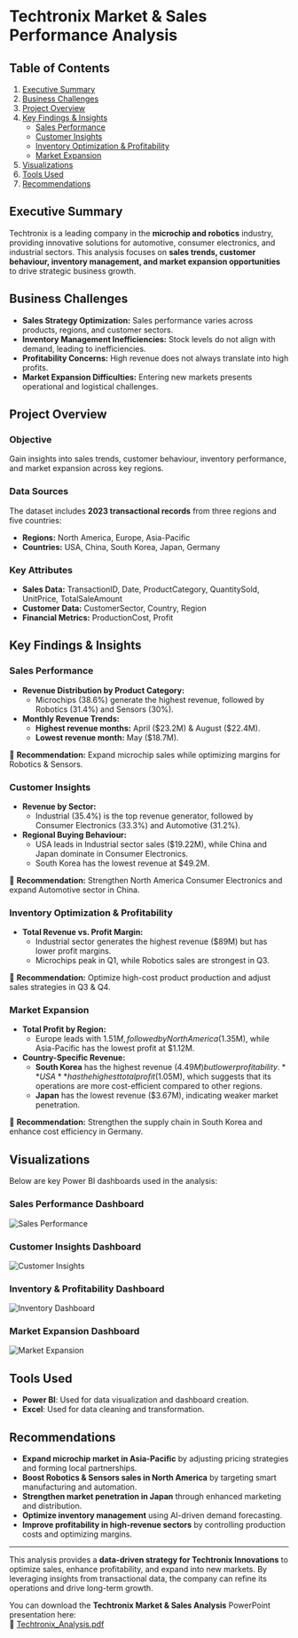 # Techtronix Market & Sales Performance Analysis

## Table of Contents
1. [Executive Summary](#executive-summary)
2. [Business Challenges](#business-challenges)
3. [Project Overview](#project-overview)
4. [Key Findings & Insights](#key-findings--insights)
    - [Sales Performance](#sales-performance)
    - [Customer Insights](#customer-insights)
    - [Inventory Optimization & Profitability](#inventory-optimization--profitability)
    - [Market Expansion](#market-expansion)
5. [Visualizations](#visualizations)
6. [Tools Used](#tools-used)
7. [Recommendations](#recommendations)

## Executive Summary
Techtronix is a leading company in the **microchip and robotics** industry, providing innovative solutions for automotive, consumer electronics, and industrial sectors. This analysis focuses on **sales trends, customer behaviour, inventory management, and market expansion opportunities** to drive strategic business growth.

## Business Challenges
- **Sales Strategy Optimization:** Sales performance varies across products, regions, and customer sectors.
- **Inventory Management Inefficiencies:** Stock levels do not align with demand, leading to inefficiencies.
- **Profitability Concerns:** High revenue does not always translate into high profits.
- **Market Expansion Difficulties:** Entering new markets presents operational and logistical challenges.

## Project Overview
### **Objective**
Gain insights into sales trends, customer behaviour, inventory performance, and market expansion across key regions.

### **Data Sources**
The dataset includes **2023 transactional records** from three regions and five countries:
- **Regions:** North America, Europe, Asia-Pacific
- **Countries:** USA, China, South Korea, Japan, Germany

### **Key Attributes**
- **Sales Data:** TransactionID, Date, ProductCategory, QuantitySold, UnitPrice, TotalSaleAmount
- **Customer Data:** CustomerSector, Country, Region
- **Financial Metrics:** ProductionCost, Profit

## Key Findings & Insights

### **Sales Performance**
- **Revenue Distribution by Product Category:**
  - Microchips (38.6%) generate the highest revenue, followed by Robotics (31.4%) and Sensors (30%).
- **Monthly Revenue Trends:**
  - **Highest revenue months:** April ($23.2M) & August ($22.4M).
  - **Lowest revenue month:** May ($18.7M).

📌 **Recommendation:** Expand microchip sales while optimizing margins for Robotics & Sensors.

### **Customer Insights**
- **Revenue by Sector:**
  - Industrial (35.4%) is the top revenue generator, followed by Consumer Electronics (33.3%) and Automotive (31.2%).
- **Regional Buying Behaviour:**
  - USA leads in Industrial sector sales ($19.22M), while China and Japan dominate in Consumer Electronics.
  - South Korea has the lowest revenue at $49.2M.

📌 **Recommendation:** Strengthen North America Consumer Electronics and expand Automotive sector in China.

### **Inventory Optimization & Profitability**
- **Total Revenue vs. Profit Margin:**
  - Industrial sector generates the highest revenue ($89M) but has lower profit margins.
  - Microchips peak in Q1, while Robotics sales are strongest in Q3.

📌 **Recommendation:** Optimize high-cost product production and adjust sales strategies in Q3 & Q4.

### **Market Expansion**
- **Total Profit by Region:**
  - Europe leads with $1.51M, followed by North America ($1.35M), while Asia-Pacific has the lowest profit at $1.12M.
- **Country-Specific Revenue:**
  - **South Korea** has the highest revenue ($4.49M) but lower profitability.
  **USA** has the highest total profit ($1.05M), which suggests that its operations are more cost-efficient compared to other regions.
  - **Japan** has the lowest revenue ($3.67M), indicating weaker market penetration.

📌 **Recommendation:** Strengthen the supply chain in South Korea and enhance cost efficiency in Germany.

## Visualizations
Below are key Power BI dashboards used in the analysis:

### **Sales Performance Dashboard**
![Sales Performance](Images/sales_performance_dashboard.png)

### **Customer Insights Dashboard**
![Customer Insights](Images/customer_insights_dashboard.png)

### **Inventory & Profitability Dashboard**
![Inventory Dashboard](Images/inventory_dashboard.png)

### **Market Expansion Dashboard**
![Market Expansion](Images/market_expansion_dashboard.png)

## Tools Used
- **Power BI**: Used for data visualization and dashboard creation.
- **Excel**: Used for data cleaning and transformation.

## Recommendations
- **Expand microchip market in Asia-Pacific** by adjusting pricing strategies and forming local partnerships.
- **Boost Robotics & Sensors sales in North America** by targeting smart manufacturing and automation.
- **Strengthen market penetration in Japan** through enhanced marketing and distribution.
- **Optimize inventory management** using AI-driven demand forecasting.
- **Improve profitability in high-revenue sectors** by controlling production costs and optimizing margins.

---

This analysis provides a **data-driven strategy for Techtronix Innovations** to optimize sales, enhance profitability, and expand into new markets. By leveraging insights from transactional data, the company can refine its operations and drive long-term growth.

You can download the **Techtronix Market & Sales Analysis** PowerPoint presentation here:  
📂 [Techtronix_Analysis.pdf](Techtronix_Analysis.pdf)
